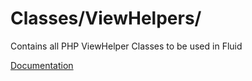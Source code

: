 # Classes/ViewHelpers/

Contains all PHP ViewHelper Classes to be used in Fluid

[Documentation](https://docs.typo3.org/m/typo3/reference-coreapi/main/en-us/ApiOverview/Fluid/DevelopCustomViewhelper.html)